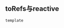 ## toRefs与reactive 
```
template
```
<template>
  <div class="common-app">
    <common-search-page
      ref="searchRef"
      :schema="schema"
      :tableSchema="tableSchema"
      :table-ui-schema="tableUiSchema"
      :label-mode="labelMode"  
    >  
    </common-search-page>
  </div>
</template>

<script lang="ts" setup>
  const searchRef: any = ref < null | HTMLElement >(null)
  const labelMode = ref(true)
  
  const pageObj = reactive({
    schema: {} as any,
    tableSchema: [],
    tableUiSchema: {},
    tableRules: {} as any,  
  })
  const getTableSchema = async () => {
      const schema = await getSchemaByEntityId(SERVICE_ID, 'Results')
      pageObj.schema = schema
  }

  const { schema,
    tableSchema,
    tableUiSchema
   } = toRefs(pageObj)

</script>

<style scoped></style>
